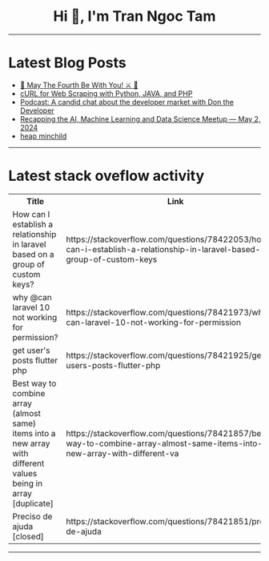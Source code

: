 <h1 align="center">Hi 👋, I'm Tran Ngoc Tam</h1>

---

# Latest Blog Posts 
<!-- BLOG-POST-LIST:START -->
- [🌌 May The Fourth Be With You! ⚔️ 🌠](https://dev.to/devteam/may-the-fourth-be-with-you-43p7)
- [cURL for Web Scraping with Python, JAVA, and PHP](https://dev.to/crawlbase/curl-for-web-scraping-with-python-java-and-php-4875)
- [Podcast: A candid chat about the developer market with Don the Developer](https://dev.to/rithmschool/podcast-a-candid-chat-about-the-developer-market-with-don-the-developer-2410)
- [Recapping the AI, Machine Learning and Data Science Meetup — May 2, 2024](https://dev.to/jguerrero-voxel51/recapping-the-ai-machine-learning-and-data-science-meetup-may-2-2024-151h)
- [heap minchild](https://dev.to/imnotleo/heap-minchild-5h9o)
<!-- BLOG-POST-LIST:END -->

---

# Latest stack oveflow activity
<table>
  <tr><th>Title</th><th>Link</th></tr>
  <!-- STACKOVERFLOW:START --><tr><td>How can I establish a relationship in laravel based on a group of custom keys?</td><td>https://stackoverflow.com/questions/78422053/how-can-i-establish-a-relationship-in-laravel-based-on-a-group-of-custom-keys</td></tr><tr><td>why @can laravel 10 not working for permission?</td><td>https://stackoverflow.com/questions/78421973/why-can-laravel-10-not-working-for-permission</td></tr><tr><td>get user&#39;s posts flutter php</td><td>https://stackoverflow.com/questions/78421925/get-users-posts-flutter-php</td></tr><tr><td>Best way to combine array &lpar;almost same&rpar; items into a new array with different values being in array [duplicate]</td><td>https://stackoverflow.com/questions/78421857/best-way-to-combine-array-almost-same-items-into-a-new-array-with-different-va</td></tr><tr><td>Preciso de ajuda [closed]</td><td>https://stackoverflow.com/questions/78421851/preciso-de-ajuda</td></tr><!-- STACKOVERFLOW:END -->
</table>

---


